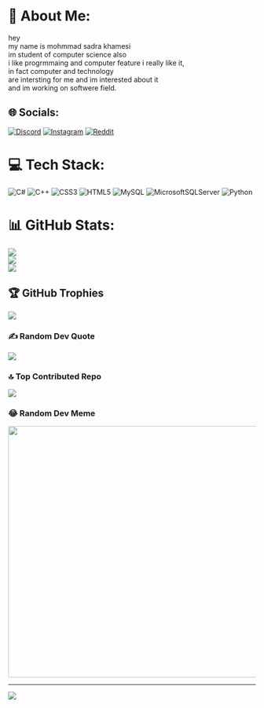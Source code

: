 # 💫 About Me:
hey <br>my name is mohmmad sadra khamesi <br>im student of computer science also<br>i like progrmmaing and computer feature i really like it,<br>in fact computer and technology<br> are intersting for me and im interested about it<br>and im working on softwere field.<br>


## 🌐 Socials:
[![Discord](https://img.shields.io/badge/Discord-%237289DA.svg?logo=discord&logoColor=white)](https://discord.gg/r4znox) [![Instagram](https://img.shields.io/badge/Instagram-%23E4405F.svg?logo=Instagram&logoColor=white)](https://instagram.com/raznox) [![Reddit](https://img.shields.io/badge/Reddit-%23FF4500.svg?logo=Reddit&logoColor=white)](https://reddit.com/user/0Raznox0) 

# 💻 Tech Stack:
![C#](https://img.shields.io/badge/c%23-%23239120.svg?style=flat&logo=c-sharp&logoColor=white) ![C++](https://img.shields.io/badge/c++-%2300599C.svg?style=flat&logo=c%2B%2B&logoColor=white) ![CSS3](https://img.shields.io/badge/css3-%231572B6.svg?style=flat&logo=css3&logoColor=white) ![HTML5](https://img.shields.io/badge/html5-%23E34F26.svg?style=flat&logo=html5&logoColor=white) ![MySQL](https://img.shields.io/badge/mysql-%2300f.svg?style=flat&logo=mysql&logoColor=white) ![MicrosoftSQLServer](https://img.shields.io/badge/Microsoft%20SQL%20Sever-CC2927?style=flat&logo=microsoft%20sql%20server&logoColor=white) ![Python](https://img.shields.io/badge/python-3670A0?style=flat&logo=python&logoColor=ffdd54)
# 📊 GitHub Stats:
![](https://github-readme-stats.vercel.app/api?username=Raznox879&theme=vue-dark&hide_border=false&include_all_commits=false&count_private=true)<br/>
![](https://github-readme-streak-stats.herokuapp.com/?user=Raznox879&theme=vue-dark&hide_border=false)<br/>
![](https://github-readme-stats.vercel.app/api/top-langs/?username=Raznox879&theme=vue-dark&hide_border=false&include_all_commits=false&count_private=true&layout=compact)

## 🏆 GitHub Trophies
![](https://github-profile-trophy.vercel.app/?username=Raznox879&theme=alduin&no-frame=false&no-bg=false&margin-w=4)

### ✍️ Random Dev Quote
![](https://quotes-github-readme.vercel.app/api?type=horizontal&theme=dark)

### 🔝 Top Contributed Repo
![](https://github-contributor-stats.vercel.app/api?username=Raznox879&limit=5&theme=dark&combine_all_yearly_contributions=true)

### 😂 Random Dev Meme
<img src="https://rm.up.railway.app/" width="512px"/>

---
[![](https://visitcount.itsvg.in/api?id=Raznox879&icon=3&color=0)](https://visitcount.itsvg.in)

<!-- Proudly created with GPRM ( https://gprm.itsvg.in ) -->
